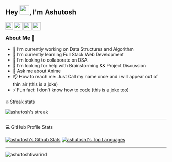 ## Hey <img src="https://github.com/TheDudeThatCode/TheDudeThatCode/blob/master/Assets/Hi.gif" width="29px">, I'm Ashutosh

<a href="https://www.linkedin.com/in/ashutoshtiwarindia/">
  <img align="left" width="24px" src="https://cdn.jsdelivr.net/npm/simple-icons@v3/icons/linkedin.svg"  />
</a>
<a href="https://twitter.com/73_109ashutosh">
  <img align="left" width="26px" src="https://cdn.jsdelivr.net/npm/simple-icons@v3/icons/twitter.svg" />
</a>
<a href="mailto:ashutoshtiwarind@gmail.com">
  <img align="left" width="26px" src="https://cdn.jsdelivr.net/npm/simple-icons@v3/icons/gmail.svg" />
</a>
<a href="https://medium.com/@ashutoshtiwarind">
  <img align="left" width="26px" src="https://cdn.jsdelivr.net/npm/simple-icons@v3/icons/medium.svg" />
</a>

<br />


### About Me 🚀
- 🔭 I’m currently working on Data Structures and Algorithm<br/>
- 🌱 I’m currently learning Full Stack Web Development<br/>
- 👯 I’m looking to collaborate on DSA<br/>
- 🤔 I’m looking for help with Brainstorming && Project Discussion<br/>
- 💬 Ask me about Anime<br/>
- 📫 How to reach me: Just Call my name once and i will appear out of thin air (this is a joke)<br/>
- ⚡ Fun fact: I don't know how to code (this is a joke too)<br/>



<p><summary>🔥 Streak stats</summary></p>
<p>
    <img title="Streak stats" alt="ashutosh's streak" src="https://github-readme-streak-stats.herokuapp.com/?user=ashutoshtiwarind&theme=monokai-metallian&hide_border=true"/>
  
</p>

<hr>

  <summary>💻 GitHub Profile Stats</summary>
  <br/>
    <a href="https://github.com/ashutoshtiwarind/github-readme-stats"><img alt="ashutosh's Github Stats" src="https://github-readme-stats.vercel.app/api?username=ashutoshtiwarind&show_icons=true&count_private=true&theme=react&hide_border=true&bg_color=1F222E&title_color=F85D7F&icon_color=F8D866" /></a>
  <a href="https://github.com/ashutoshtiwarind/github-readme-stats"><img alt="ashutosht's Top Languages" src="https://github-readme-stats.vercel.app/api/top-langs/?username=ashutoshtiwarind&langs_count=8&layout=compact&theme=react&hide_border=true&bg_color=1F222E&title_color=F85D7F&icon_color=F8D866" /></a>
  <br/>



<hr>
<p align="left"> <img src="https://komarev.com/ghpvc/?username=ashutoshtiwarind&label=visitors&color=0e75b6&style=flat" alt="ashutoshtiwarind" /> </p>
